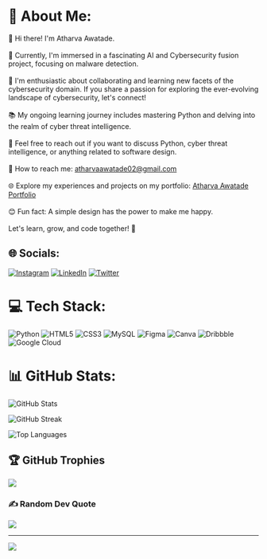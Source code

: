 # 💫 About Me:
👋 Hi there! I'm Atharva Awatade.<br><br>🚀 Currently, I'm immersed in a fascinating AI and Cybersecurity fusion project, focusing on malware detection.<br><br>🤝 I'm enthusiastic about collaborating and learning new facets of the cybersecurity domain. If you share a passion for exploring the ever-evolving landscape of cybersecurity, let's connect!<br><br>📚 My ongoing learning journey includes mastering Python and delving into the realm of cyber threat intelligence.<br><br>💬 Feel free to reach out if you want to discuss Python, cyber threat intelligence, or anything related to software design.<br><br>📧 How to reach me: atharvaawatade02@gmail.com<br><br>🌐 Explore my experiences and projects on my portfolio: [Atharva Awatade Portfolio](https://atharva-awatade-portfolio.vercel.app/)<br><br>😊 Fun fact: A simple design has the power to make me happy.<br><br>Let's learn, grow, and code together! 🚀


## 🌐 Socials:
[![Instagram](https://img.shields.io/badge/Instagram-%23E4405F.svg?logo=Instagram&logoColor=white)](https://instagram.com/atharvaawatade19) [![LinkedIn](https://img.shields.io/badge/LinkedIn-%230077B5.svg?logo=linkedin&logoColor=white)](https://linkedin.com/in/atharvaawatade) [![Twitter](https://img.shields.io/badge/Twitter-%231DA1F2.svg?logo=Twitter&logoColor=white)](https://twitter.com/atharvaawatade) 

# 💻 Tech Stack:
![Python](https://img.shields.io/badge/python-3670A0?style=for-the-badge&logo=python&logoColor=ffdd54) ![HTML5](https://img.shields.io/badge/html5-%23E34F26.svg?style=for-the-badge&logo=html5&logoColor=white) ![CSS3](https://img.shields.io/badge/css3-%231572B6.svg?style=for-the-badge&logo=css3&logoColor=white) ![MySQL](https://img.shields.io/badge/mysql-%2300000f.svg?style=for-the-badge&logo=mysql&logoColor=white) ![Figma](https://img.shields.io/badge/figma-%23F24E1E.svg?style=for-the-badge&logo=figma&logoColor=white) ![Canva](https://img.shields.io/badge/Canva-%2300C4CC.svg?style=for-the-badge&logo=Canva&logoColor=white) ![Dribbble](https://img.shields.io/badge/Dribbble-EA4C89?style=for-the-badge&logo=dribbble&logoColor=white) ![Google Cloud](https://img.shields.io/badge/GoogleCloud-%234285F4.svg?style=for-the-badge&logo=google-cloud&logoColor=white)
# 📊 GitHub Stats:
<!-- GitHub Stats -->
![GitHub Stats](https://github-readme-stats.vercel.app/api?username=atharvaawatade&theme=tokyonight&hide_border=false&include_all_commits=true&count_private=true&show_icons=true)

<!-- GitHub Streak -->
![GitHub Streak](https://github-readme-streak-stats.herokuapp.com/?user=atharvaawatade&theme=tokyonight&hide_border=false)

<!-- Top Languages -->
![Top Languages](https://github-readme-stats.vercel.app/api/top-langs/?username=atharvaawatade&theme=tokyonight&hide_border=false&layout=compact)


## 🏆 GitHub Trophies
![](https://github-profile-trophy.vercel.app/?username=atharvaawatade&theme=radical&no-frame=false&no-bg=true&margin-w=4)

### ✍️ Random Dev Quote
![](https://quotes-github-readme.vercel.app/api?type=horizontal&theme=radical)

---
[![](https://visitcount.itsvg.in/api?id=atharvaawatade&icon=1&color=0)](https://visitcount.itsvg.in)

<!-- Proudly created with GPRM ( https://gprm.itsvg.in ) -->
